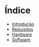 # Índice

* [Introdução](README.md)
* [Requisitos](requisitos.md)
* [Hardware](chapter1.md)
* [Software](software.md)



